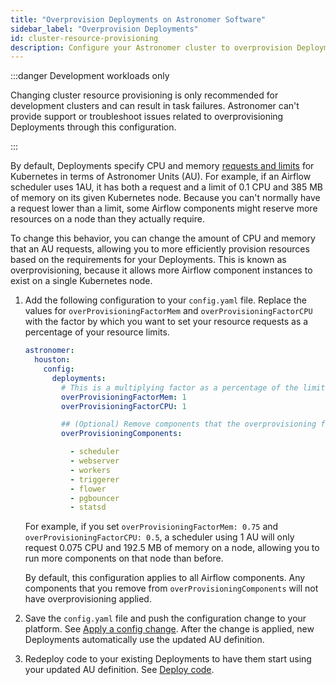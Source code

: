 ```yaml
---
title: "Overprovision Deployments on Astronomer Software"
sidebar_label: "Overprovision Deployments"
id: cluster-resource-provisioning
description: Configure your Astronomer cluster to overprovision Deployments.
---
```


:::danger Development workloads only

Changing cluster resource provisioning is only recommended for development clusters and can result in task failures. Astronomer can't provide support or troubleshoot issues related to overprovisioning Deployments through this configuration.

:::

By default, Deployments specify CPU and memory [requests and limits](https://kubernetes.io/docs/concepts/configuration/manage-resources-containers/#requests-and-limits) for Kubernetes in terms of Astronomer Units (AU). For example, if an Airflow scheduler uses 1AU, it has both a request and a limit of 0.1 CPU and 385 MB of memory on its given Kubernetes node. Because you can't normally have a request lower than a limit, some Airflow components might reserve more resources on a node than they actually require.

To change this behavior, you can change the amount of CPU and memory that an AU requests, allowing you to more efficiently provision resources based on the requirements for your Deployments. This is known as overprovisioning, because it allows more Airflow component instances to exist on a single Kubernetes node.

1. Add the following configuration to your `config.yaml` file. Replace the values for `overProvisioningFactorMem` and `overProvisioningFactorCPU` with the factor by which you want to set your resource requests as a percentage of your resource limits.

    ```yaml
    astronomer:
      houston:
        config:
          deployments:
            # This is a multiplying factor as a percentage of the limits. Defaults to 1
            overProvisioningFactorMem: 1
            overProvisioningFactorCPU: 1

            ## (Optional) Remove components that the overprovisioning factor should not apply to
            overProvisioningComponents:

              - scheduler
              - webserver
              - workers
              - triggerer
              - flower
              - pgbouncer
              - statsd
    ```

    For example, if you set `overProvisioningFactorMem: 0.75` and `overProvisioningFactorCPU: 0.5`, a scheduler using 1 AU will only request 0.075 CPU and 192.5 MB of memory on a node, allowing you to run more components on that node than before.

    By default, this configuration applies to all Airflow components. Any components that you remove from `overProvisioningComponents` will not have overprovisioning applied.

2. Save the `config.yaml` file and push the configuration change to your platform. See [Apply a config change](apply-platform-config.md). After the change is applied, new Deployments automatically use the updated AU definition.
3. Redeploy code to your existing Deployments to have them start using your updated AU definition. See [Deploy code](deploy-cli.md).
